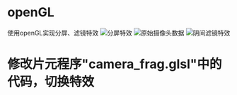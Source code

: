 # openGL
使用openGL实现分屏、滤镜特效
![分屏特效](https://upload-images.jianshu.io/upload_images/16892844-b854e4dd41805fd5.png?imageMogr2/auto-orient/strip|imageView2/2/w/652/format/webp)
![原始摄像头数据](https://upload-images.jianshu.io/upload_images/16892844-61ccdaeb2c9a5d0a.png?imageMogr2/auto-orient/strip|imageView2/2/w/720/format/webp)
![阴间滤镜特效](https://upload-images.jianshu.io/upload_images/16892844-3ea1ffc69813acde.png?imageMogr2/auto-orient/strip|imageView2/2/w/648/format/webp)



# 修改片元程序"camera_frag.glsl"中的代码，切换特效


